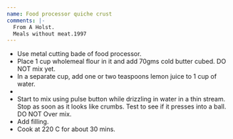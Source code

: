 ```yaml
---
name: Food processor quiche crust
comments: |-
  From A Holst.
  Meals without meat.1997
---
```


* Use metal cutting bade of food processor.
* Place 1 cup wholemeal flour in it and add 70gms cold butter cubed.  DO NOT mix yet.
* In a separate cup, add one or two teaspoons lemon juice to 1 cup of water.
*  
* Start to mix using pulse button while drizzling in water in a thin stream. Stop as soon as it looks like crumbs.  Test to see if it presses into a ball. DO NOT Over mix.
* Add filling. 
* Cook at 220 C for about 30 mins. 



